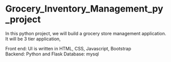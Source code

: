 # Grocery_Inventory_Management_py_project
In this python project, we will build a grocery store management application. It will be 3 tier application,

Front end: UI is written in HTML, CSS, Javascript, Bootstrap   
Backend: Python and Flask
Database: mysql
